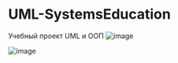 # UML-SystemsEducation
 Учебный проект UML и ООП
 ![image](https://user-images.githubusercontent.com/62895333/164970194-a134e66e-5cdf-49de-bb57-8d614f3a4c74.png)



![image](https://user-images.githubusercontent.com/62895333/163705293-29e262f3-0267-4b54-a62b-aa5dd35a9d9c.png)

